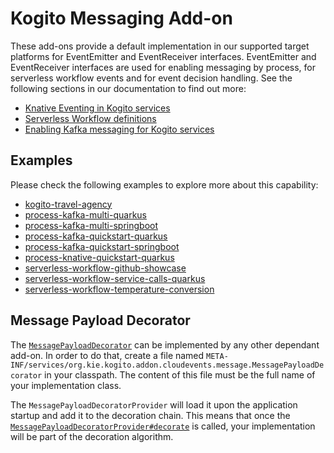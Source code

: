 # Kogito Messaging Add-on

These add-ons provide a default implementation in our supported target platforms for EventEmitter and EventReceiver interfaces.
EventEmitter and EventReceiver interfaces are used for enabling messaging by process, for serverless workflow events and for event decision handling.
See the following sections in our documentation to find out more:

- [Knative Eventing in Kogito services](https://docs.jboss.org/kogito/release/latest/html_single/#con-knative-eventing_kogito-developing-process-services)
- [Serverless Workflow definitions](https://docs.jboss.org/kogito/release/latest/html_single/#con-serverless-workflow-definitions_kogito-orchestrating-serverless)
- [Enabling Kafka messaging for Kogito services](https://docs.jboss.org/kogito/release/latest/html_single/#proc-messaging-enabling_kogito-configuring)

## Examples

Please check the following examples to explore more about this capability:

- [kogito-travel-agency](https://github.com/kiegroup/kogito-examples/tree/stable/kogito-travel-agency)
- [process-kafka-multi-quarkus](https://github.com/kiegroup/kogito-examples/tree/stable/process-kafka-multi-quarkus)
- [process-kafka-multi-springboot](https://github.com/kiegroup/kogito-examples/tree/stable/process-kafka-multi-springboot)
- [process-kafka-quickstart-quarkus](https://github.com/kiegroup/kogito-examples/tree/stable/process-kafka-quickstart-quarkus)
- [process-kafka-quickstart-springboot](https://github.com/kiegroup/kogito-examples/tree/stable/process-kafka-quickstart-springboot)
- [process-knative-quickstart-quarkus](https://github.com/kiegroup/kogito-examples/tree/stable/process-knative-quickstart-quarkus)
- [serverless-workflow-github-showcase](https://github.com/kiegroup/kogito-examples/tree/stable/serverless-workflow-github-showcase)
- [serverless-workflow-service-calls-quarkus](https://github.com/kiegroup/kogito-examples/tree/stable/serverless-workflow-service-calls-quarkus)
- [serverless-workflow-temperature-conversion](https://github.com/kiegroup/kogito-examples/tree/stable/serverless-workflow-temperature-conversion)

## Message Payload Decorator

The [`MessagePayloadDecorator`](common/src/main/java/org/kie/kogito/addon/cloudevents/message/MessagePayloadDecorator.java)
can be implemented by any other dependant add-on. In order to do that, create a file
named `META-INF/services/org.kie.kogito.addon.cloudevents.message.MessagePayloadDecorator`
in your classpath. The content of this file must be the full name of your implementation class.

The `MessagePayloadDecoratorProvider` will load it upon the application startup and add it to the decoration chain. This
means that once
the [`MessagePayloadDecoratorProvider#decorate`](common/src/main/java/org/kie/kogito/addon/cloudevents/message/MessagePayloadDecoratorProvider.java)
is called, your implementation will be part of the decoration algorithm.
